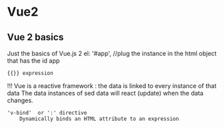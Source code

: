 # Vue2
## Vue 2 basics
Just the basics of Vue.js 2
    el: '#app', //plug the instance in the html object that has the id app

    {{}} expression
!!! Vue is a reactive framework : the data is linked to every instance of that data
    The data instances of sed data will react (update) when the data changes.

    'v-bind'  or ':' directive
        Dynamically binds an HTML attribute to an expression